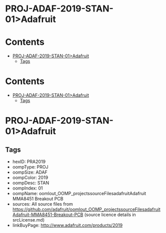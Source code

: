 
PROJ-ADAF-2019-STAN-01>Adafruit
===============================

Contents
========

* [PROJ-ADAF-2019-STAN-01>Adafruit](#proj-adaf-2019-stan-01adafruit)
	* [Tags](#tags)

Contents
========

* [PROJ-ADAF-2019-STAN-01>Adafruit](#proj-adaf-2019-stan-01adafruit)
	* [Tags](#tags)

# PROJ-ADAF-2019-STAN-01>Adafruit

## Tags

- hexID: PRA2019
- oompType: PROJ
- oompSize: ADAF
- oompColor: 2019
- oompDesc: STAN
- oompIndex: 01
- oompName: oomlout_OOMP_projectssourceFilesadafruitAdafruit MMA8451 Breakout PCB
- sources: All source files from https://github.com/adafruit/oomlout_OOMP_projectssourceFilesadafruitAdafruit-MMA8451-Breakout-PCB (source licence details in srcLicense.md)
- linkBuyPage: http://www.adafruit.com/products/2019
